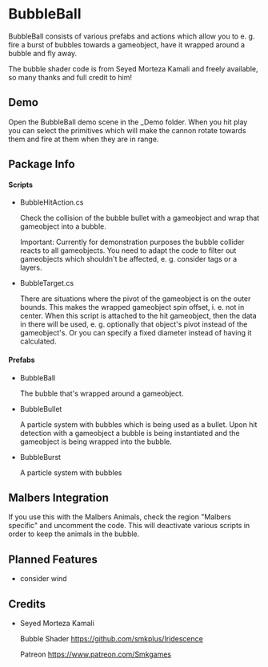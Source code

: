 # BubbleBall

BubbleBall consists of various prefabs and actions which allow you to e. g. fire a burst of bubbles towards a gameobject, have it wrapped around a bubble and fly away.

The bubble shader code is from Seyed Morteza Kamali and freely available, so many thanks and full credit to him!

## Demo

Open the BubbleBall demo scene in the _Demo folder. When you hit play you can select the primitives which will make the cannon rotate towards them and fire at them when they are in range.


## Package Info

#### Scripts

* BubbleHitAction.cs

  Check the collision of the bubble bullet with a gameobject and wrap that gameobject into a bubble.

  Important: Currently for demonstration purposes the bubble collider reacts to all gameobjects. You need to adapt the code to filter out gameobjects which shouldn't be affected, e. g. consider tags or a layers.

* BubbleTarget.cs

  There are situations where the pivot of the gameobject is on the outer bounds. This makes the wrapped gameobject spin offset, i. e. not in center.
  When this script is attached to the hit gameobject, then the data in there will be used, e. g. optionally that object's pivot instead of the gameobject's. Or you can specify a fixed diameter instead of having it calculated.


#### Prefabs

* BubbleBall

  The bubble that's wrapped around a gameobject.

* BubbleBullet

  A particle system with bubbles which is being used as a bullet. Upon hit detection with a gameobject a bubble is being instantiated and the gameobject is being wrapped into the bubble.

* BubbleBurst

  A particle system with bubbles


## Malbers Integration

If you use this with the Malbers Animals, check the region "Malbers specific" and uncomment the code. This will deactivate various scripts in order to keep the animals in the bubble.

## Planned Features

* consider wind

## Credits

* Seyed Morteza Kamali
  
  Bubble Shader
  https://github.com/smkplus/Iridescence
  
  Patreon
  https://www.patreon.com/Smkgames


  


